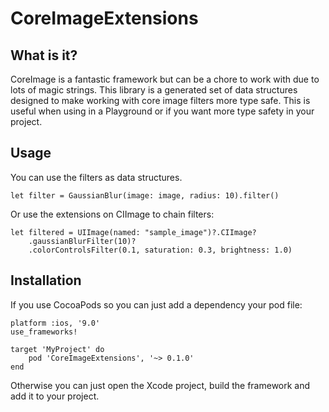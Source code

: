 # CoreImageExtensions

## What is it?

CoreImage is a fantastic framework but can be a chore to work with due to lots of magic strings. This library is a generated set of data structures designed to make working with core image filters more type safe. This is useful when using in a Playground or if you want more type safety in your project. 

## Usage

You can use the filters as data structures.

```
let filter = GaussianBlur(image: image, radius: 10).filter()
```

Or use the extensions on CIImage to chain filters:

```
let filtered = UIImage(named: "sample_image")?.CIImage?
	.gaussianBlurFilter(10)?
	.colorControlsFilter(0.1, saturation: 0.3, brightness: 1.0)
```

## Installation

If you use CocoaPods so you can just add a dependency your pod file:

```
platform :ios, '9.0'
use_frameworks!

target 'MyProject' do
	pod 'CoreImageExtensions', '~> 0.1.0'
end
```

Otherwise you can just open the Xcode project, build the framework and add it to your project.




